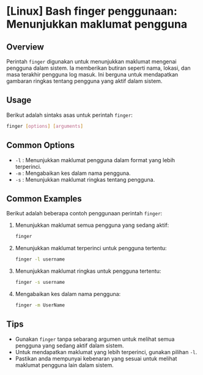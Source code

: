 # [Linux] Bash finger penggunaan: Menunjukkan maklumat pengguna

## Overview
Perintah `finger` digunakan untuk menunjukkan maklumat mengenai pengguna dalam sistem. Ia memberikan butiran seperti nama, lokasi, dan masa terakhir pengguna log masuk. Ini berguna untuk mendapatkan gambaran ringkas tentang pengguna yang aktif dalam sistem.

## Usage
Berikut adalah sintaks asas untuk perintah `finger`:

```bash
finger [options] [arguments]
```

## Common Options
- `-l` : Menunjukkan maklumat pengguna dalam format yang lebih terperinci.
- `-m` : Mengabaikan kes dalam nama pengguna.
- `-s` : Menunjukkan maklumat ringkas tentang pengguna.

## Common Examples
Berikut adalah beberapa contoh penggunaan perintah `finger`:

1. Menunjukkan maklumat semua pengguna yang sedang aktif:
   ```bash
   finger
   ```

2. Menunjukkan maklumat terperinci untuk pengguna tertentu:
   ```bash
   finger -l username
   ```

3. Menunjukkan maklumat ringkas untuk pengguna tertentu:
   ```bash
   finger -s username
   ```

4. Mengabaikan kes dalam nama pengguna:
   ```bash
   finger -m UserName
   ```

## Tips
- Gunakan `finger` tanpa sebarang argumen untuk melihat semua pengguna yang sedang aktif dalam sistem.
- Untuk mendapatkan maklumat yang lebih terperinci, gunakan pilihan `-l`.
- Pastikan anda mempunyai kebenaran yang sesuai untuk melihat maklumat pengguna lain dalam sistem.